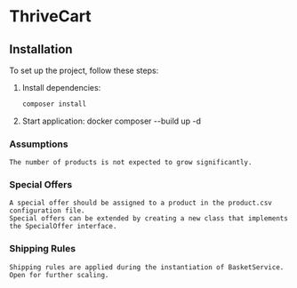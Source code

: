 # ThriveCart

## Installation

To set up the project, follow these steps:

1. Install dependencies:
   ```sh
   composer install

2. Start application:
    docker composer --build up -d

### Assumptions

    The number of products is not expected to grow significantly.

### Special Offers

    A special offer should be assigned to a product in the product.csv configuration file.
    Special offers can be extended by creating a new class that implements the SpecialOffer interface.
    
### Shipping Rules

    Shipping rules are applied during the instantiation of BasketService.
    Open for further scaling.